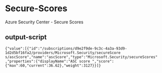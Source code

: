 # Secure-Scores
Azure Security Center - Secure Scores
## output-script
`
{"value":[{"id":"/subscriptions/d9e2f9de-9c3c-4a3a-93d9-1d2d5bf16fa2/providers/Microsoft.Security/secureScore
s/ascScore","name":"ascScore","type":"Microsoft.Security/secureScores","properties":{"displayName":"ASC score
","score":{"max":60,"current":36.62},"weight":3127}}]}
`
